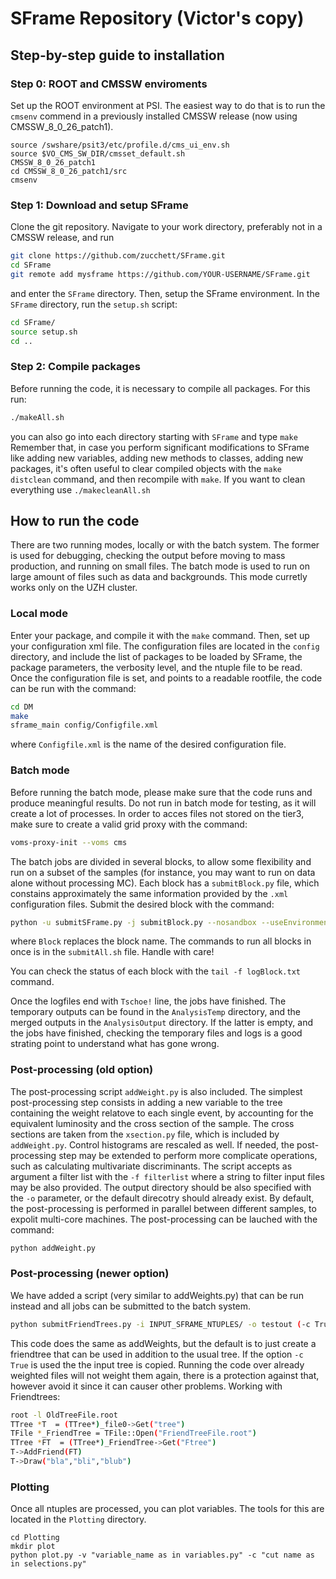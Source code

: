 # SFrame Repository (Victor's copy)

## Step-by-step guide to installation

### Step 0: ROOT and CMSSW enviroments

Set up the ROOT environment at PSI. The easiest way to do that is to run the `cmsenv` commend in a previously installed CMSSW release (now using CMSSW_8_0_26_patch1).

```
source /swshare/psit3/etc/profile.d/cms_ui_env.sh
source $VO_CMS_SW_DIR/cmsset_default.sh
CMSSW_8_0_26_patch1
cd CMSSW_8_0_26_patch1/src
cmsenv
```

### Step 1: Download and setup SFrame

Clone the git repository. Navigate to your work directory, preferably not in a CMSSW release, and run
```bash
git clone https://github.com/zucchett/SFrame.git
cd SFrame
git remote add mysframe https://github.com/YOUR-USERNAME/SFrame.git

```
and enter the `SFrame` directory.
Then, setup the SFrame environment. In the `SFrame` directory, run the `setup.sh` script:
```bash
cd SFrame/
source setup.sh
cd ..
```

### Step 2: Compile packages

Before running the code, it is necessary to compile all packages. For this run:
```bash
./makeAll.sh
```
you can also go into each directory starting with `SFrame` and type `make`
Remember that, in case you perform significant modifications to SFrame like adding new variables, adding new methods to classes, adding new packages, it's often useful to clear compiled objects with the `make distclean` command, and then recompile with `make`. If you want to clean everything use `./makecleanAll.sh`



## How to run the code

There are two running modes, locally or with the batch system. The former is used for debugging, checking the output before moving to mass production, and running on small files. The batch mode is used to run on large amount of files such as data and backgrounds. This mode curretly works only on the UZH cluster.

### Local mode

Enter your package, and compile it with the `make` command.
Then, set up your configuration xml file. The configuration files are located in the `config` directory, and include the list of packages to be loaded by SFrame, the package parameters, the verbosity level, and the ntuple file to be read.
Once the configuration file is set, and points to a readable rootfile, the code can be run with the command:
```bash
cd DM
make
sframe_main config/Configfile.xml
```
where `Configfile.xml` is the name of the desired configuration file.


### Batch mode

Before running the batch mode, please make sure that the code runs and produce meaningful results. Do not run in batch mode for testing, as it will create a lot of processes.
In order to acces files not stored on the tier3, make sure to create a valid grid proxy with the command:
```bash
voms-proxy-init --voms cms
```

The batch jobs are divided in several blocks, to allow some flexibility and run on a subset of the samples (for instance, you may want to run on data alone without processing MC). Each block has a `submitBlock.py` file, which constains approximately the same information provided by the `.xml` configuration files.
Submit the desired block with the command:
```bash
python -u submitSFrame.py -j submitBlock.py --nosandbox --useEnvironment --keepTemp &> logBlock.txt &
```
where `Block` replaces the block name. The commands to run all blocks in once is in the `submitAll.sh` file. Handle with care!

You can check the status of each block with the `tail -f logBlock.txt` command.

Once the logfiles end with `Tschoe!` line, the jobs have finished. The temporary outputs can be found in the `AnalysisTemp` directory, and the merged outputs in the `AnalysisOutput` directory. If the latter is empty, and the jobs have finished, checking the temporary files and logs is a good strating point to understand what has gone wrong.



### Post-processing (old option)

The post-processing script `addWeight.py` is also included. The simplest post-processing step consists in adding a new variable to the tree containing the weight relatove to each single event, by accounting for the equivalent luminosity and the cross section of the sample.
The cross sections are taken from the `xsection.py` file, which is included by `addWeight.py`. Control histograms are rescaled as well. If needed, the post-processing step may be extended to perform more complicate operations, such as calculating multivariate discriminants.
The script accepts as argument a filter list with the `-f filterlist` where a string to filter input files may be also provided. The output directory should be also specified with the `-o` parameter, or the default direcotry should already exist.
By default, the post-processing is performed in parallel between different samples, to expolit multi-core machines. The post-processing can be lauched with the command:
```bash
python addWeight.py
```

### Post-processing (newer option)
We have added a script (very similar to addWeights.py) that can be run instead and all jobs can be submitted to the batch system.
```bash
python submitFriendTrees.py -i INPUT_SFRAME_NTUPLES/ -o testout (-c True)
```
This code does the same as addWeights, but the default is to just create a friendtree that can be used in addition to the usual tree.
If the option `-c True` is used the the input tree is copied. Running the code over already weighted files will not weight them again, there
is a protection against that, however avoid it since it can causer other problems. 
Working with Friendtrees:
```bash
root -l OldTreeFile.root
TTree *T  = (TTree*)_file0->Get("tree")
TFile *_FriendTree = TFile::Open("FriendTreeFile.root")
TTree *FT  = (TTree*)_FriendTree->Get("Ftree")
T->AddFriend(FT)
T->Draw("bla","bli","blub")
```

### Plotting
Once all ntuples are processed, you can plot variables. The tools for this are located in the `Plotting` directory.
```
cd Plotting
mkdir plot
python plot.py -v "variable_name as in variables.py" -c "cut name as in selections.py"
```